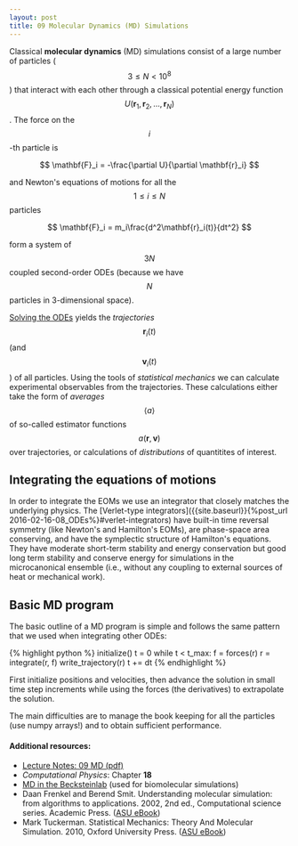 ```yaml
---
layout: post
title: 09 Molecular Dynamics (MD) Simulations
---
```


Classical **molecular dynamics** (MD) simulations consist of a large
number of particles ($$3 \leq N < 10^8$$) that interact with each
other through a classical potential energy function $$U(\mathbf{r}_1,
\mathbf{r}_2, \dots, \mathbf{r}_N)$$. The force on the $$i$$-th particle
is

$$
\mathbf{F}_i = -\frac{\partial U}{\partial \mathbf{r}_i}
$$

and Newton's equations of motions for all the $$1 \leq i \leq N$$ particles

$$
\mathbf{F}_i = m_i\frac{d^2\mathbf{r}_i(t)}{dt^2}
$$

form a system of $$3N$$ coupled second-order ODEs (because we have
$$N$$ particles in 3-dimensional space).

[Solving the ODEs](#integrating-the-equations-of-motions) yields the
*trajectories* $$\mathbf{r}_i(t)$$ (and $$\mathbf{v}_i(t)$$) of all
particles. Using the tools of *statistical mechanics* we can calculate
experimental observables from the trajectories. These calculations
either take the form of *averages* $$\langle a \rangle$$ of so-called
estimator functions $$a(\mathbf{r}, \mathbf{v})$$ over trajectories,
or calculations of *distributions* of quantitites of interest.

## Integrating the equations of motions
In order to integrate the EOMs we use an integrator that closely
matches the underlying physics. The
[Verlet-type integrators]({{site.baseurl}}{%post_url 2016-02-16-08_ODEs%}#verlet-integrators) have
built-in time reversal symmetry (like Newton's and Hamilton's EOMs),
are phase-space area conserving, and have the symplectic structure of
Hamilton's equations. They have moderate short-term stability and
energy conservation but good long term stability and conserve energy
for simulations in the microcanonical ensemble (i.e., without any
coupling to external sources of heat or mechanical work).

## Basic MD program

The basic outline of a MD program is simple and follows the same
pattern that we used when integrating other ODEs:

{% highlight python %}
initialize()
t = 0
while t < t_max:
   f = forces(r)
   r = integrate(r, f)
   write_trajectory(r)
   t += dt
{% endhighlight %}

First initialize positions and velocities, then advance the solution
in small time step increments while using the forces (the derivatives)
to extrapolate the solution.

The main difficulties are to manage the book keeping for all the
particles (use numpy arrays!) and to obtain sufficient performance.


#### Additional resources:

* [Lecture Notes: 09 MD (pdf)]({{site.baseurl}}/{{site.lectures}}/09_MD.pdf)
* _Computational Physics_: Chapter **18**
* [MD in the Becksteinlab](http://becksteinlab.physics.asu.edu/research/27/molecular-dynamics-simulations)
  (used for biomolecular simulations)
* Daan Frenkel and Berend Smit. Understanding molecular simulation:
  from algorithms to applications. 2002, 2nd ed., Computational
  science series. Academic
  Press. ([ASU eBook](http://site.ebrary.com.ezproxy1.lib.asu.edu/lib/asulib/docDetail.action?docID=10186686))
* Mark Tuckerman. Statistical Mechanics: Theory And Molecular
  Simulation. 2010, Oxford University
  Press. ([ASU eBook](http://lib.myilibrary.com.ezproxy1.lib.asu.edu/ProductDetail.aspx?id=249066))
  
  
